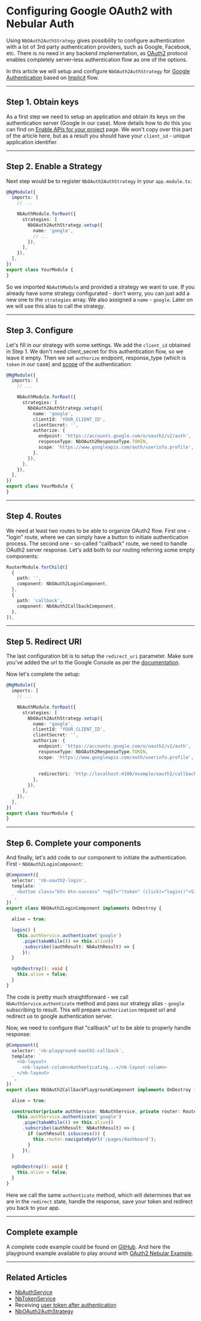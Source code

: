 # Configuring Google OAuth2 with Nebular Auth

Using `NbOAuth2AuthStrategy` gives possibility to configure authentication with a lot of 3rd party authentication providers, such as Google, Facebook, etc.
There is no need in any backend implementation, as [OAuth2](https://tools.ietf.org/html/rfc6749) protocol enables completely server-less authentication flow as one of the options.

In this article we will setup and configure `NbOAuth2AuthStrategy` for [Google Authentication](https://developers.google.com/identity/protocols/OAuth2UserAgent) 
based on [Implicit](https://tools.ietf.org/html/rfc6749#section-4.2) flow.
<hr>

## Step 1. Obtain keys

As a first step we need to setup an application and obtain its keys on the authentication server (Google in our case).
More details how to do this you can find on [Enable APIs for your project](https://developers.google.com/identity/protocols/OAuth2UserAgent#enable-apis) page. 
We won't copy over this part of the article here, but as a result you should have your `client_id` - unique application identifier.
<hr>

## Step 2. Enable a Strategy

Next step would be to register `NbOAuth2AuthStrategy` in your `app.module.ts`:

```ts
@NgModule({
  imports: [
    // ...

    NbAuthModule.forRoot({
      strategies: [
        NbOAuth2AuthStrategy.setup({
          name: 'google',
          // ...
        }),
      ],
    }),
  ],
})
export class YourModule {
}
``` 

So we imported `NbAuthModule` and provided a strategy we want to use. If you already have some strategy configurated - don't worry, you can just add a new one to the `strategies` array.
We also assigned a `name` - `google`. Later on we will use this alias to call the strategy.
<hr>

## Step 3. Configure

Let's fill in our strategy with some settings. We add the `client_id` obtained in Step 1. We don't need client_secret for this authentication flow, so we leave it empty.
Then we set `authorize` endpoint, response_type (which is `token` in our case) and [scope](https://tools.ietf.org/html/rfc6749#section-3.3) of the authentication:
 
```ts
@NgModule({
  imports: [
    // ...

    NbAuthModule.forRoot({
      strategies: [
        NbOAuth2AuthStrategy.setup({
          name: 'google',
          clientId: 'YOUR_CLIENT_ID',
          clientSecret: '',
          authorize: {
            endpoint: 'https://accounts.google.com/o/oauth2/v2/auth',
            responseType: NbOAuth2ResponseType.TOKEN,
            scope: 'https://www.googleapis.com/auth/userinfo.profile',
          },
        }),
      ],
    }),
  ],
})
export class YourModule {
}
```
<hr>

## Step 4. Routes

We need at least two routes to be able to organize OAuth2 flow. First one - "login" route, where we can simply have a button to initiate authentication process.
The second one - so-called "callback" route, we need to handle OAuth2 server response.
Let's add both to our routing referring some empty components:

```ts
RouterModule.forChild([
  {
    path: '',
    component: NbOAuth2LoginComponent,
  },
  {
    path: 'callback',
    component: NbOAuth2CallbackComponent,
  },
]),
```
<hr>

## Step 5. Redirect URI

The last configuration bit is to setup the `redirect_uri` parameter. Make sure you've added the url to the Google Console as per the [documentation](https://developers.google.com/identity/protocols/OAuth2UserAgent#redirecting).

Now let's complete the setup:
```ts
@NgModule({
  imports: [
    // ...

    NbAuthModule.forRoot({
      strategies: [
        NbOAuth2AuthStrategy.setup({
          name: 'google',
          clientId: 'YOUR_CLIENT_ID',
          clientSecret: '',
          authorize: {
            endpoint: 'https://accounts.google.com/o/oauth2/v2/auth',
            responseType: NbOAuth2ResponseType.TOKEN,
            scope: 'https://www.googleapis.com/auth/userinfo.profile',
            
            
            redirectUri: 'http://localhost:4100/example/oauth2/callback',
          },
        }),
      ],
    }),
  ],
})
export class YourModule {
}
```
<hr>

## Step 6. Complete your components

And finally, let's add code to our component to initiate the authentication. First - `NbOAuth2LoginComponent`:


```ts
@Component({
  selector: 'nb-oauth2-login',
  template: `
    <button class="btn btn-success" *ngIf="!token" (click)="login()">Sign In with Google</button>
  `,
})
export class NbOAuth2LoginComponent implements OnDestroy {

  alive = true;

  login() {
    this.authService.authenticate('google')
      .pipe(takeWhile(() => this.alive))
      .subscribe((authResult: NbAuthResult) => {
      });
  }

  ngOnDestroy(): void {
    this.alive = false;
  }
}
```
The code is pretty much straightforward - we call `NbAuthService`.`authenticate` method and pass our strategy alias - `google` subscribing to result.
This will prepare `authorization` request url and redirect us to google authentication server.

Now, we need to configure that "callback" url to be able to properly handle response:

```ts
@Component({
  selector: 'nb-playground-oauth2-callback',
  template: `
    <nb-layout>
      <nb-layout-column>Authenticating...</nb-layout-column>
    </nb-layout>
  `,
})
export class NbOAuth2CallbackPlaygroundComponent implements OnDestroy {

  alive = true;

  constructor(private authService: NbAuthService, private router: Router) {
    this.authService.authenticate('google')
      .pipe(takeWhile(() => this.alive))
      .subscribe((authResult: NbAuthResult) => {
        if (authResult.isSuccess()) {
          this.router.navigateByUrl('/pages/dashboard');
        }
      });
  }

  ngOnDestroy(): void {
    this.alive = false;
  }
}
``` 
Here we call the same `authenticate` method, which will determines that we are in the `redirect` state, handle the response, save your token and redirect you back to your app.
<hr>

## Complete example

A complete code example could be found on [GitHub](https://github.com/akveo/nebular/tree/master/src/playground/with-layout/oauth2).
And here the playground example available to play around with [OAuth2 Nebular Example](/example/oauth2).

<hr>

## Related Articles

- [NbAuthService](/docs/auth/nbauthservice)
- [NbTokenService](/docs/auth/nbtokenservice)
- Receiving [user token after authentication](/docs/auth/getting-user-token)
- [NbOAuth2AuthStrategy](/docs/auth/nboauth2authstrategy)
